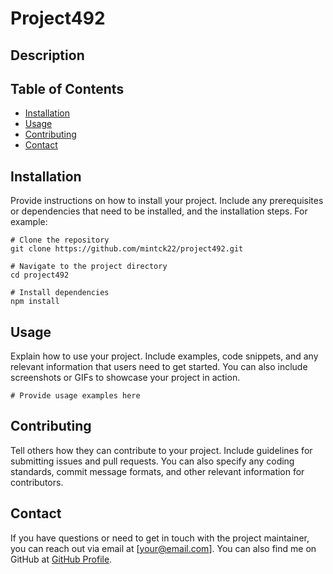 # Project492

## Description

## Table of Contents

- [Installation](#installation)
- [Usage](#usage)
- [Contributing](#contributing)
- [Contact](#contact)

## Installation

Provide instructions on how to install your project. Include any prerequisites or dependencies that need to be installed, and the installation steps. For example:

```
# Clone the repository
git clone https://github.com/mintck22/project492.git

# Navigate to the project directory
cd project492

# Install dependencies
npm install
```

## Usage

Explain how to use your project. Include examples, code snippets, and any relevant information that users need to get started. You can also include screenshots or GIFs to showcase your project in action.

```
# Provide usage examples here
```

## Contributing

Tell others how they can contribute to your project. Include guidelines for submitting issues and pull requests. You can also specify any coding standards, commit message formats, and other relevant information for contributors.

## Contact

If you have questions or need to get in touch with the project maintainer, you can reach out via email at [your@email.com]. You can also find me on GitHub at [GitHub Profile](https://github.com/mintck22).

```

```
